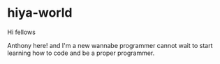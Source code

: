 # hiya-world

Hi fellows

Anthony here! and I'm a new wannabe programmer cannot wait to start learning how to code and be a proper programmer.
